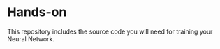 # Hands-on
This repository includes the source code you will need for training your Neural Network.
